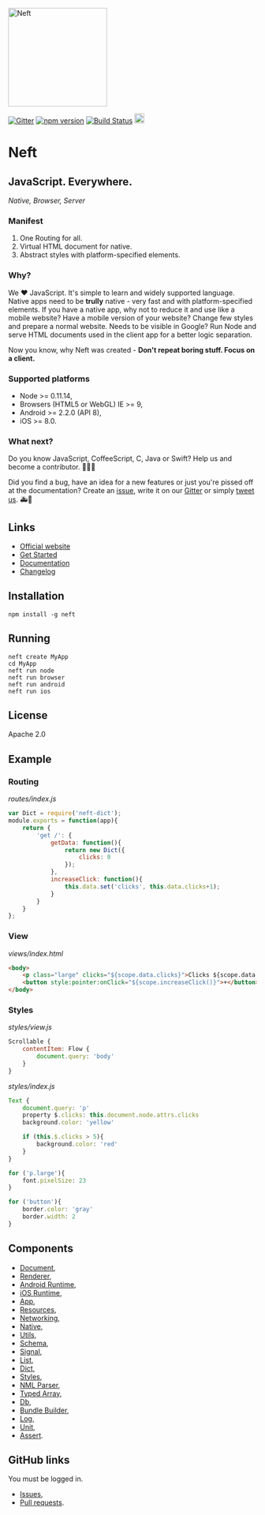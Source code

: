 <a href="http://www.neft.io"><img src="http://www.neft.io/static/images/neft-white.svg" alt="Neft" width="200"></a>

[![Gitter](https://img.shields.io/gitter/room/nwjs/nw.js.svg)](https://gitter.im/Neft-io/neft)
[![npm version](https://badge.fury.io/js/neft.svg)](https://badge.fury.io/js/neft)
[![Build Status](https://travis-ci.org/Neft-io/neft.svg?branch=master)](https://travis-ci.org/Neft-io/neft)
<a href="https://twitter.com/neft_io"><img src="https://g.twimg.com/about/feature-corporate/image/followbutton.png" alt="Twitter" height="20" /></a>

# Neft

## JavaScript. Everywhere.

*Native, Browser, Server*

### Manifest

1. One Routing for all.
2. Virtual HTML document for native.
3. Abstract styles with platform-specified elements.

### Why?

We ❤ ️JavaScript. It's simple to learn and widely supported language.
Native apps need to be **trully** native - very fast and with platform-specified elements.
If you have a native app, why not to reduce it and use like a mobile website?
Have a mobile version of your website? Change few styles and prepare a normal website.
Needs to be visible in Google? Run Node and serve HTML documents used in the client app for a better logic separation.

Now you know, why Neft was created - **Don't repeat boring stuff. Focus on a client.**

### Supported platforms

- Node >= 0.11.14,
- Browsers (HTML5 or WebGL) IE >= 9,
- Android >= 2.2.0 (API 8),
- iOS >= 8.0.

### What next?

Do you know JavaScript, CoffeeScript, C, Java or Swift? Help us and become a contributor. 🚀😃😎

Did you find a bug, have an idea for a new features or just you're pissed off at the documentation? Create an [issue](https://github.com/Neft-io/neft/issues), write it on our [Gitter](https://gitter.im/Neft-io/neft) or simply [tweet us](https://twitter.com/neft_io). 🚑💉

## Links

- [Official website](http://www.neft.io/)
- [Get Started](http://www.neft.io/get-started/index.md)
- [Documentation](http://www.neft.io/docs/app/index.coffee.md)
- [Changelog](https://github.com/Neft-io/neft-cli/blob/master/CHANGELOG.md)

## Installation

```
npm install -g neft
```

## Running

```
neft create MyApp
cd MyApp
neft run node
neft run browser
neft run android
neft run ios
```

## License

Apache 2.0

## Example

### Routing

*routes/index.js*

```javascript
var Dict = require('neft-dict');
module.exports = function(app){
    return {
        'get /': {
            getData: function(){
                return new Dict({
                    clicks: 0
                });
            },
            increaseClick: function(){
                this.data.set('clicks', this.data.clicks+1);
            }
        }
    }
};
```

### View

*views/index.html*

```html
<body>
    <p class="large" clicks="${scope.data.clicks}">Clicks ${scope.data.clicks}</p>
    <button style:pointer:onClick="${scope.increaseClick()}">+</button>
</body>
```

### Styles

*styles/view.js*

```javascript
Scrollable {
    contentItem: Flow {
        document.query: 'body'
    }
}
```

*styles/index.js*

```javascript
Text {
    document.query: 'p'
    property $.clicks: this.document.node.attrs.clicks
    background.color: 'yellow'

    if (this.$.clicks > 5){
        background.color: 'red'
    }
}

for ('p.large'){
    font.pixelSize: 23
}

for ('button'){
    border.color: 'gray'
    border.width: 2
}
```

## Components

- [Document](https://github.com/Neft-io/neft-document),
- [Renderer](https://github.com/Neft-io/neft-renderer),
- [Android Runtime](https://github.com/Neft-io/neft-android-runtime),
- [iOS Runtime](https://github.com/Neft-io/neft-ios-runtime),
- [App](https://github.com/Neft-io/neft-app),
- [Resources](https://github.com/Neft-io/neft-resources),
- [Networking](https://github.com/Neft-io/neft-networking),
- [Native](https://github.com/Neft-io/neft-native),
- [Utils](https://github.com/Neft-io/neft-utils),
- [Schema](https://github.com/Neft-io/neft-schema),
- [Signal](https://github.com/Neft-io/neft-signal),
- [List](https://github.com/Neft-io/neft-list),
- [Dict](https://github.com/Neft-io/neft-dict),
- [Styles](https://github.com/Neft-io/neft-styles),
- [NML Parser](https://github.com/Neft-io/neft-nml-parser),
- [Typed Array](https://github.com/Neft-io/neft-typed-array),
- [Db](https://github.com/Neft-io/neft-db),
- [Bundle Builder](https://github.com/Neft-io/neft-bundle-builder),
- [Log](https://github.com/Neft-io/neft-log),
- [Unit](https://github.com/Neft-io/neft-unit),
- [Assert](https://github.com/Neft-io/neft-assert).

## GitHub links

You must be logged in.

- [Issues](https://github.com/issues?q=is%3Aissue+user%3ANeft-io+is%3Aopen),
- [Pull requests](https://github.com/issues?utf8=%E2%9C%93&q=is%3Apr+user%3ANeft-io+is%3Aopen+).
